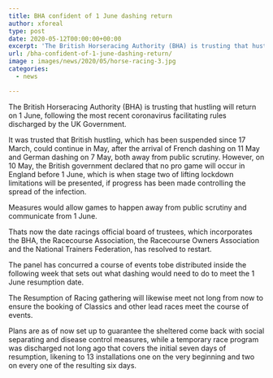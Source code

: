 ```yaml
---
title: BHA confident of 1 June dashing return
author: xforeal 
type: post
date: 2020-05-12T00:00:00+00:00
excerpt: 'The British Horseracing Authority (BHA) is trusting that hustling will return on 1 June, following the most recent coronavirus facilitating rules discharged by the UK Government '
url: /bha-confident-of-1-june-dashing-return/
image : images/news/2020/05/horse-racing-3.jpg
categories:
  - news

---
```

The British Horseracing Authority (BHA) is trusting that hustling will return on 1 June, following the most recent coronavirus facilitating rules discharged by the UK Government. 

It was trusted that British hustling, which has been suspended since 17 March, could continue in May, after the arrival of French dashing on 11 May and German dashing on 7 May, both away from public scrutiny. However, on 10 May, the British government declared that no pro game will occur in England before 1 June, which is when stage two of lifting lockdown limitations will be presented, if progress has been made controlling the spread of the infection. 

Measures would allow games to happen away from public scrutiny and communicate from 1 June. 

Thats now the date racings official board of trustees, which incorporates the BHA, the Racecourse Association, the Racecourse Owners Association and the National Trainers Federation, has resolved to restart. 

The panel has concurred a course of events tobe distributed inside the following week that sets out what dashing would need to do to meet the 1 June resumption date. 

The Resumption of Racing gathering will likewise meet not long from now to ensure the booking of Classics and other lead races meet the course of events. 

Plans are as of now set up to guarantee the sheltered come back with social separating and disease control measures, while a temporary race program was discharged not long ago that covers the initial seven days of resumption, likening to 13 installations one on the very beginning and two on every one of the resulting six days.